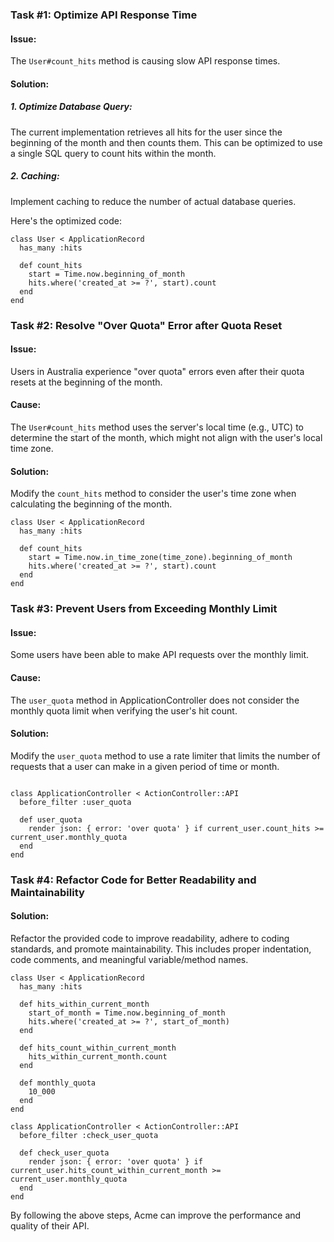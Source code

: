 ### Task #1: Optimize API Response Time
#### Issue:
The `User#count_hits` method is causing slow API response times.

#### Solution:
##### 1. Optimize Database Query:
The current implementation retrieves all hits for the user since the beginning of the month and then counts them. This can be optimized to use a single SQL query to count hits within the month.

##### 2. Caching:
Implement caching to reduce the number of actual database queries.

Here's the optimized code:

```
class User < ApplicationRecord
  has_many :hits

  def count_hits
    start = Time.now.beginning_of_month
    hits.where('created_at >= ?', start).count
  end
end
```

### Task #2: Resolve "Over Quota" Error after Quota Reset
#### Issue:
Users in Australia experience "over quota" errors even after their quota resets at the beginning of the month.

#### Cause:
The `User#count_hits` method uses the server's local time (e.g., UTC) to determine the start of the month, which might not align with the user's local time zone.

#### Solution:
Modify the `count_hits` method to consider the user's time zone when calculating the beginning of the month.

```
class User < ApplicationRecord
  has_many :hits

  def count_hits
    start = Time.now.in_time_zone(time_zone).beginning_of_month
    hits.where('created_at >= ?', start).count
  end
end
```

### Task #3: Prevent Users from Exceeding Monthly Limit

#### Issue:
Some users have been able to make API requests over the monthly limit.

#### Cause:
The `user_quota` method in ApplicationController does not consider the monthly quota limit when verifying the user's hit count.

#### Solution:
Modify the `user_quota` method to use a rate limiter that limits the number of requests that a user can make in a given period of time or month.
```

class ApplicationController < ActionController::API
  before_filter :user_quota

  def user_quota
    render json: { error: 'over quota' } if current_user.count_hits >= current_user.monthly_quota
  end
end
```

### Task #4: Refactor Code for Better Readability and Maintainability

#### Solution:
Refactor the provided code to improve readability, adhere to coding standards, and promote maintainability. This includes proper indentation, code comments, and meaningful variable/method names.

```
class User < ApplicationRecord
  has_many :hits

  def hits_within_current_month
    start_of_month = Time.now.beginning_of_month
    hits.where('created_at >= ?', start_of_month)
  end

  def hits_count_within_current_month
    hits_within_current_month.count
  end

  def monthly_quota
    10_000
  end
end

class ApplicationController < ActionController::API
  before_filter :check_user_quota

  def check_user_quota
    render json: { error: 'over quota' } if current_user.hits_count_within_current_month >= current_user.monthly_quota
  end
end
```

By following the above steps, Acme can improve the performance and quality of their API.